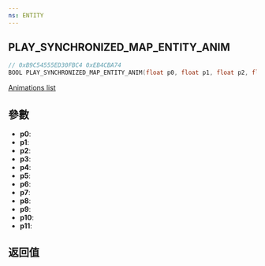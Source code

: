 ```yaml
---
ns: ENTITY
---
```

## PLAY_SYNCHRONIZED_MAP_ENTITY_ANIM

```c
// 0xB9C54555ED30FBC4 0xEB4CBA74
BOOL PLAY_SYNCHRONIZED_MAP_ENTITY_ANIM(float p0, float p1, float p2, float p3, Any p4, Any p5, Any* p6, Any* p7, float p8, float p9, Any p10, float p11);
```

[Animations list](https://alexguirre.github.io/animations-list/)

## 參數
* **p0**: 
* **p1**: 
* **p2**: 
* **p3**: 
* **p4**: 
* **p5**: 
* **p6**: 
* **p7**: 
* **p8**: 
* **p9**: 
* **p10**: 
* **p11**: 

## 返回值
